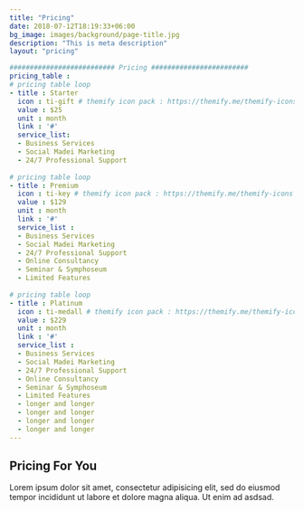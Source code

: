 ```yaml
---
title: "Pricing"
date: 2018-07-12T18:19:33+06:00
bg_image: images/background/page-title.jpg
description: "This is meta description"
layout: "pricing"

########################## Pricing ########################
pricing_table : 
# pricing table loop
- title : Starter
  icon : ti-gift # themify icon pack : https://themify.me/themify-icons
  value : $25
  unit : month
  link : '#'
  service_list: 
  - Business Services
  - Social Madei Marketing
  - 24/7 Professional Support
    
# pricing table loop
- title : Premium
  icon : ti-key # themify icon pack : https://themify.me/themify-icons
  value : $129
  unit : month
  link : '#'
  service_list : 
  - Business Services
  - Social Madei Marketing
  - 24/7 Professional Support
  - Online Consultancy
  - Seminar & Symphoseum
  - Limited Features
    
# pricing table loop
- title : Platinum
  icon : ti-medall # themify icon pack : https://themify.me/themify-icons
  value : $229
  unit : month
  link : '#'
  service_list : 
  - Business Services
  - Social Madei Marketing
  - 24/7 Professional Support
  - Online Consultancy
  - Seminar & Symphoseum
  - Limited Features
  - longer and longer
  - longer and longer
  - longer and longer
  - longer and longer
---
```


## Pricing For You

Lorem ipsum dolor sit amet, consectetur adipisicing elit, sed do eiusmod <br> tempor incididunt ut labore et dolore magna aliqua. Ut enim ad asdsad.